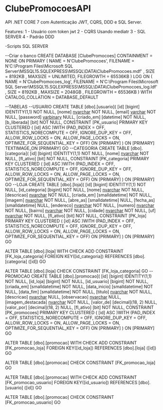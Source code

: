 # ClubePromocoesAPI
 
API .NET CORE 7 com Autenticação JWT, CQRS, DDD e SQL Server.
 
Features:
1 - Usuário com token jwt
2 - CQRS Usando mediatr
3 - SQL SERVER
4 - Padrão DDD

-Scripts SQL SERVER

--Criar o banco
CREATE DATABASE [ClubePromocoes]
 CONTAINMENT = NONE
 ON  PRIMARY 
( NAME = N'ClubePromocoes', FILENAME = N'C:\Program Files\Microsoft SQL Server\MSSQL15.SQLEXPRESS\MSSQL\DATA\ClubePromocoes.mdf' , SIZE = 8192KB , MAXSIZE = UNLIMITED, FILEGROWTH = 65536KB )
 LOG ON 
( NAME = N'ClubePromocoes_log', FILENAME = N'C:\Program Files\Microsoft SQL Server\MSSQL15.SQLEXPRESS\MSSQL\DATA\ClubePromocoes_log.ldf' , SIZE = 8192KB , MAXSIZE = 2048GB , FILEGROWTH = 65536KB )
 WITH CATALOG_COLLATION = DATABASE_DEFAULT

--TABELAS
--USUARIO
CREATE TABLE [dbo].[usuario](
	[id] [bigint] IDENTITY(1,1) NOT NULL,
	[nome] [nvarchar](200) NOT NULL,
	[email] [varchar](200) NOT NULL,
	[password] [varbinary](max) NULL,
	[criado_em] [datetime] NOT NULL,
	[b_liberada] [bit] NOT NULL,
 CONSTRAINT [PK_usuario] PRIMARY KEY CLUSTERED 
(
	[id] ASC
)WITH (PAD_INDEX = OFF, STATISTICS_NORECOMPUTE = OFF, IGNORE_DUP_KEY = OFF, ALLOW_ROW_LOCKS = ON, ALLOW_PAGE_LOCKS = ON, OPTIMIZE_FOR_SEQUENTIAL_KEY = OFF) ON [PRIMARY]
) ON [PRIMARY] TEXTIMAGE_ON [PRIMARY]
GO
--CATEGORIA
CREATE TABLE [dbo].[categoria](
	[id] [bigint] IDENTITY(1,1) NOT NULL,
	[nome] [nvarchar](150) NOT NULL,
	[fl_ativo] [bit] NOT NULL,
 CONSTRAINT [PK_categoria] PRIMARY KEY CLUSTERED 
(
	[id] ASC
)WITH (PAD_INDEX = OFF, STATISTICS_NORECOMPUTE = OFF, IGNORE_DUP_KEY = OFF, ALLOW_ROW_LOCKS = ON, ALLOW_PAGE_LOCKS = ON, OPTIMIZE_FOR_SEQUENTIAL_KEY = OFF) ON [PRIMARY]
) ON [PRIMARY]
GO
--LOJA
CREATE TABLE [dbo].[loja](
	[id] [bigint] IDENTITY(1,1) NOT NULL,
	[id_categoria] [bigint] NOT NULL,
	[nome] [nvarchar](150) NOT NULL,
	[descricao] [nvarchar](250) NOT NULL,
	[criada_em] [smalldatetime] NOT NULL,
	[imagem] [nvarchar](150) NOT NULL,
	[abre_as] [smalldatetime] NULL,
	[fecha_as] [smalldatetime] NULL,
	[endereco] [nvarchar](100) NOT NULL,
	[numero] [nvarchar](5) NOT NULL,
	[bairro] [nvarchar](100) NOT NULL,
	[cidade] [nvarchar](100) NOT NULL,
	[uf] [nvarchar](2) NOT NULL,
	[fl_ativo] [bit] NOT NULL,
 CONSTRAINT [PK_loja] PRIMARY KEY CLUSTERED 
(
	[id] ASC
)WITH (PAD_INDEX = OFF, STATISTICS_NORECOMPUTE = OFF, IGNORE_DUP_KEY = OFF, ALLOW_ROW_LOCKS = ON, ALLOW_PAGE_LOCKS = ON, OPTIMIZE_FOR_SEQUENTIAL_KEY = OFF) ON [PRIMARY]
) ON [PRIMARY]
GO

ALTER TABLE [dbo].[loja]  WITH CHECK ADD  CONSTRAINT [FK_loja_categoria] FOREIGN KEY([id_categoria])
REFERENCES [dbo].[categoria] ([id])
GO

ALTER TABLE [dbo].[loja] CHECK CONSTRAINT [FK_loja_categoria]
GO
--PROMOCAO
CREATE TABLE [dbo].[promocao](
	[id] [bigint] IDENTITY(1,1) NOT NULL,
	[id_loja] [bigint] NOT NULL,
	[id_usuario] [bigint] NOT NULL,
	[criada_em] [smalldatetime] NOT NULL,
	[data_inicio] [smalldatetime] NOT NULL,
	[data_fim] [smalldatetime] NOT NULL,
	[titulo] [nvarchar](150) NOT NULL,
	[descricao] [nvarchar](250) NULL,
	[observacao] [nvarchar](250) NULL,
	[imagem_destacada] [nvarchar](150) NOT NULL,
	[valor_de] [decimal](18, 2) NULL,
	[valor_por] [decimal](18, 2) NULL,
	[fl_ativo] [bit] NOT NULL,
 CONSTRAINT [PK_promocoes] PRIMARY KEY CLUSTERED 
(
	[id] ASC
)WITH (PAD_INDEX = OFF, STATISTICS_NORECOMPUTE = OFF, IGNORE_DUP_KEY = OFF, ALLOW_ROW_LOCKS = ON, ALLOW_PAGE_LOCKS = ON, OPTIMIZE_FOR_SEQUENTIAL_KEY = OFF) ON [PRIMARY]
) ON [PRIMARY]
GO

ALTER TABLE [dbo].[promocao]  WITH CHECK ADD  CONSTRAINT [FK_promocao_loja] FOREIGN KEY([id_loja])
REFERENCES [dbo].[loja] ([id])
GO

ALTER TABLE [dbo].[promocao] CHECK CONSTRAINT [FK_promocao_loja]
GO

ALTER TABLE [dbo].[promocao]  WITH CHECK ADD  CONSTRAINT [FK_promocao_usuario] FOREIGN KEY([id_usuario])
REFERENCES [dbo].[usuario] ([id])
GO

ALTER TABLE [dbo].[promocao] CHECK CONSTRAINT [FK_promocao_usuario]
GO
